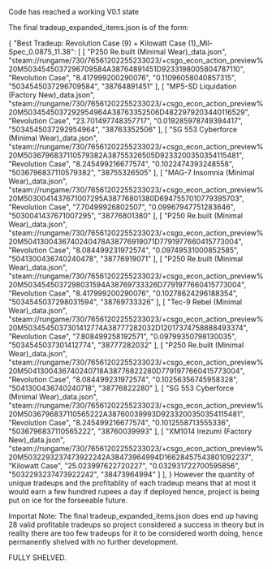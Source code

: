 Code has reached a working V0.1 state 

The final tradeup_expanded_items.json is of the form:

{
  "Best Tradeup: Revolution Case (9) + Kilowatt Case (1)_Mil-Spec_0.0875_11.38": [
    [
      "P250  Re.built (Minimal Wear)_data.json",
      "steam://rungame/730/76561202255233023/+csgo_econ_action_preview%20M5034545037296709584A38764891451D9233198005804787110",
      "Revolution Case",
      "8.417999200290076",
      "0.11096058040857315",
      "5034545037296709584",
      "38764891451"
    ],
    [
      "MP5-SD  Liquidation (Factory New)_data.json",
      "steam://rungame/730/76561202255233023/+csgo_econ_action_preview%20M5034545037292954964A38763352506D4822979203440116529",
      "Revolution Case",
      "23.701497748357717",
      "0.019285978749394417",
      "5034545037292954964",
      "38763352506"
    ],
    [
      "SG 553  Cyberforce (Minimal Wear)_data.json",
      "steam://rungame/730/76561202255233023/+csgo_econ_action_preview%20M5036796837110579382A38755326505D9233200350354115481",
      "Revolution Case",
      "8.245499216677574",
      "0.1022474393248558",
      "5036796837110579382",
      "38755326505"
    ],
    [
      "MAG-7  Insomnia (Minimal Wear)_data.json",
      "steam://rungame/730/76561202255233023/+csgo_econ_action_preview%20M5030041437671007295A38776801380D6947557010779395703",
      "Revolution Case",
      "7.70499926802507",
      "0.09967947751283646",
      "5030041437671007295",
      "38776801380"
    ],
    [
      "P250  Re.built (Minimal Wear)_data.json",
      "steam://rungame/730/76561202255233023/+csgo_econ_action_preview%20M5041300436740240478A38776919071D7791977660415773004",
      "Revolution Case",
      "8.084499231972574",
      "0.09749531000852585",
      "5041300436740240478",
      "38776919071"
    ],
    [
      "P250  Re.built (Minimal Wear)_data.json",
      "steam://rungame/730/76561202255233023/+csgo_econ_action_preview%20M5034545037298031594A38769733326D7791977660415773004",
      "Revolution Case",
      "8.417999200290076",
      "0.10278624296188354",
      "5034545037298031594",
      "38769733326"
    ],
    [
      "Tec-9  Rebel (Minimal Wear)_data.json",
      "steam://rungame/730/76561202255233023/+csgo_econ_action_preview%20M5034545037301412774A38777282032D12017374758888493374",
      "Revolution Case",
      "7.808499258192571",
      "0.09799350798130035",
      "5034545037301412774",
      "38777282032"
    ],
    [
      "P250  Re.built (Minimal Wear)_data.json",
      "steam://rungame/730/76561202255233023/+csgo_econ_action_preview%20M5041300436740240718A38776822280D7791977660415773004",
      "Revolution Case",
      "8.084499231972574",
      "0.10256356745958328",
      "5041300436740240718",
      "38776822280"
    ],
    [
      "SG 553  Cyberforce (Minimal Wear)_data.json",
      "steam://rungame/730/76561202255233023/+csgo_econ_action_preview%20M5036796837110565222A38760039993D9233200350354115481",
      "Revolution Case",
      "8.245499216677574",
      "0.1012558713555336",
      "5036796837110565222",
      "38760039993"
    ],
    [
      "XM1014  Irezumi (Factory New)_data.json",
      "steam://rungame/730/76561202255233023/+csgo_econ_action_preview%20M5032293237473922242A38473964994D16628457543801092237",
      "Kilowatt Case",
      "25.023997622720227",
      "0.032931722700595856",
      "5032293237473922242",
      "38473964994"
    ]
  ],
}
However the quantity of unique tradeups and the profitablity of each tradeup means that at most it would earn a few hundred rupees a day if deployed
hence, project is being put on ice for the forseeable future.




Importat Note: 
    The final tradeup_expanded_items.json does end up having 28 valid profitable tradeups so project considered a success in theory
    but in reality there are too few tradeups for it to be considered worth doing, hence permanently shelved with no further development.

FULLY SHELVED.



